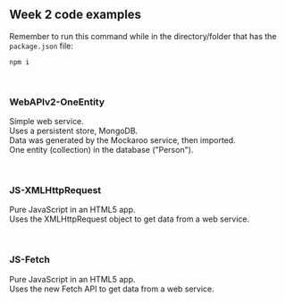 ## Week 2 code examples

Remember to run this command while in the directory/folder that has the `package.json` file:

```
npm i
```

<br>

### WebAPIv2-OneEntity

Simple web service.  
Uses a persistent store, MongoDB.  
Data was generated by the Mockaroo service, then imported.  
One entity (collection) in the database ("Person").  

<br>

### JS-XMLHttpRequest

Pure JavaScript in an HTML5 app.  
Uses the XMLHttpRequest object to get data from a web service.

<br>

### JS-Fetch

Pure JavaScript in an HTML5 app.  
Uses the new Fetch API to get data from a web service.

<br>
